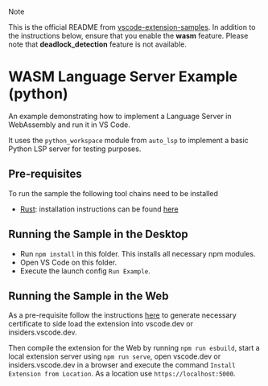 > [!NOTE]
> This is the official README from [vscode-extension-samples](https://github.com/microsoft/vscode-extension-samples/tree/main/wasm-language-server).
> In addition to the instructions below, ensure that you enable the **wasm** feature.
> Please note that  **deadlock_detection** feature is  not available.

# WASM Language Server Example (python)

An example demonstrating how to implement a Language Server in WebAssembly and run it in VS Code.

It uses the `python_workspace` module from `auto_lsp` to implement a basic Python LSP server for testing purposes.

## Pre-requisites

To run the sample the following tool chains need to be installed

- [Rust](https://www.rust-lang.org/): installation instructions can be found [here](https://www.rust-lang.org/tools/install)

## Running the Sample in the Desktop

- Run `npm install` in this folder. This installs all necessary npm modules.
- Open VS Code on this folder.
- Execute the launch config `Run Example`.

## Running the Sample in the Web

As a pre-requisite follow the instructions [here](https://code.visualstudio.com/api/extension-guides/web-extensions#test-your-web-extension-in-vscode.dev) to generate necessary certificate to side load the extension into vscode.dev or insiders.vscode.dev.

Then compile the extension for the Web by running `npm run esbuild`, start a local extension server using `npm run serve`, open vscode.dev or insiders.vscode.dev in a browser and execute the command `Install Extension from Location`. As a location use `https://localhost:5000`.